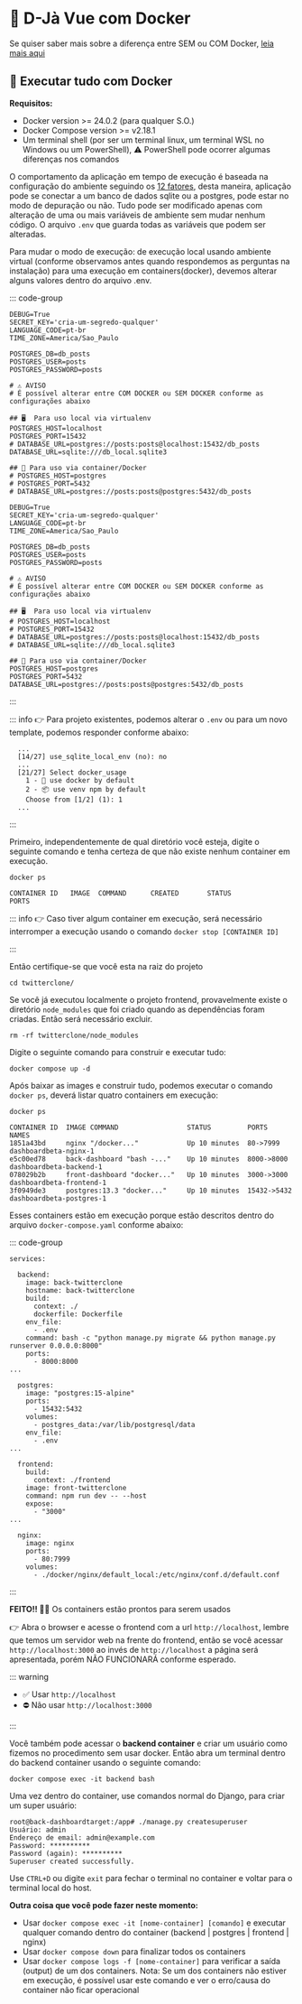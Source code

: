 # 🐋 D-Jà Vue com Docker

Se quiser saber mais sobre a diferença entre SEM ou COM Docker, [leia mais aqui](./02-iniciando.md#🐋-diferenca-entre-executar-localmente-com-docker-ou-sem-docker-containers)

## 🐋 Executar tudo com Docker

**Requisitos:**

- Docker version >= 24.0.2 (para qualquer S.O.)
- Docker Compose version >= v2.18.1
- Um terminal shell (por ser um terminal linux, um terminal WSL no Windows ou um PowerShell), ⚠️ PowerShell pode ocorrer algumas diferenças nos comandos


O comportamento da aplicação em tempo de execução é baseada na configuração do ambiente seguindo os [12 fatores](https://12factor.net/), desta maneira, aplicação pode se conectar a um banco de dados sqlite ou a postgres, pode estar no modo de depuração ou não. Tudo pode ser modificado apenas com alteração de uma ou mais variáveis de ambiente sem mudar nenhum código.
O arquivo `.env` que guarda todas as variáveis que podem ser alteradas.

Para mudar o modo de execução: de execução local usando ambiente virtual (conforme observamos antes quando respondemos as perguntas na instalação) para uma execução em containers(docker), devemos alterar alguns valores dentro do arquivo .env.

::: code-group

```shell{13-17} [.env (📦 usando ambiente virtual)]
DEBUG=True
SECRET_KEY='cria-um-segredo-qualquer'
LANGUAGE_CODE=pt-br
TIME_ZONE=America/Sao_Paulo

POSTGRES_DB=db_posts
POSTGRES_USER=posts
POSTGRES_PASSWORD=posts

# ⚠️ AVISO
# É possível alterar entre COM DOCKER ou SEM DOCKER conforme as configurações abaixo

## 🖥️  Para uso local via virtualenv
POSTGRES_HOST=localhost
POSTGRES_PORT=15432
# DATABASE_URL=postgres://posts:posts@localhost:15432/db_posts
DATABASE_URL=sqlite:///db_local.sqlite3

## 🐳 Para uso via container/Docker
# POSTGRES_HOST=postgres
# POSTGRES_PORT=5432
# DATABASE_URL=postgres://posts:posts@postgres:5432/db_posts

```

```shell{19-22} [.env (🐋 usando docker)]
DEBUG=True
SECRET_KEY='cria-um-segredo-qualquer'
LANGUAGE_CODE=pt-br
TIME_ZONE=America/Sao_Paulo

POSTGRES_DB=db_posts
POSTGRES_USER=posts
POSTGRES_PASSWORD=posts

# ⚠️ AVISO
# É possível alterar entre COM DOCKER ou SEM DOCKER conforme as configurações abaixo

## 🖥️  Para uso local via virtualenv
# POSTGRES_HOST=localhost
# POSTGRES_PORT=15432
# DATABASE_URL=postgres://posts:posts@localhost:15432/db_posts
# DATABASE_URL=sqlite:///db_local.sqlite3

## 🐳 Para uso via container/Docker
POSTGRES_HOST=postgres
POSTGRES_PORT=5432
DATABASE_URL=postgres://posts:posts@postgres:5432/db_posts
```
:::

::: info
👉 Para projeto existentes, podemos alterar o `.env` ou para um novo template, podemos responder conforme abaixo:

```shell{2,5} 
  ...
  [14/27] use_sqlite_local_env (no): no
  ...
  [21/27] Select docker_usage
    1 - 🐳 use docker by default
    2 - 📦 use venv npm by default
    Choose from [1/2] (1): 1
  ...
```
:::

Primeiro, independentemente de qual diretório você esteja, digite o seguinte comando e tenha certeza de que não existe nenhum container em execução.

```shell
docker ps

CONTAINER ID   IMAGE  COMMAND      CREATED       STATUS                PORTS 
``` 

::: info
👉 Caso tiver algum container em execução, será necessário interromper a execução usando o comando `docker stop [CONTAINER ID]`

:::

Então certifique-se que você esta na raiz do projeto

```shell
cd twitterclone/
```

Se você já executou localmente o projeto frontend, provavelmente existe o diretório `node_modules` que foi criado quando as dependências foram criadas. Então será necessário excluir.


```shell
rm -rf twitterclone/node_modules
```
Digite o seguinte comando para construir e executar tudo:

```shell
docker compose up -d
```

Após baixar as images e construir tudo, podemos executar o comando `docker ps`, deverá listar quatro containers em execução:


```shell
docker ps

CONTAINER ID  IMAGE COMMAND                 STATUS         PORTS        NAMES
1851a43bd     nginx "/docker..."            Up 10 minutes  80->7999     dashboardbeta-nginx-1
e5c00ed78     back-dashboard "bash -..."    Up 10 minutes  8000->8000   dashboardbeta-backend-1
078029b2b     front-dashboard "docker..."   Up 10 minutes  3000->3000   dashboardbeta-frontend-1
3f0949de3     postgres:13.3 "docker..."     Up 10 minutes  15432->5432  dashboardbeta-postgres-1
```

Esses containers estão em execução porque estão descritos dentro do arquivo `docker-compose.yaml` conforme abaixo:

::: code-group

```YAML{3,16,26,35} [docker-compose.yaml]
services:

  backend:
    image: back-twitterclone
    hostname: back-twitterclone
    build:
      context: ./
      dockerfile: Dockerfile
    env_file:
      - .env
    command: bash -c "python manage.py migrate && python manage.py runserver 0.0.0.0:8000"
    ports:
      - 8000:8000
...

  postgres:
    image: "postgres:15-alpine"
    ports:
      - 15432:5432
    volumes:
      - postgres_data:/var/lib/postgresql/data
    env_file:
      - .env
...

  frontend:
    build:
      context: ./frontend
    image: front-twitterclone
    command: npm run dev -- --host
    expose:
      - "3000"
...

  nginx:
    image: nginx
    ports:
      - 80:7999
    volumes:
      - ./docker/nginx/default_local:/etc/nginx/conf.d/default.conf

```
:::


**FEITO!! 🎉🎉** Os containers estão prontos para serem usados

👉 Abra o browser e acesse o frontend com a url `http://localhost`, lembre que temos um servidor web na frente do frontend, então se você acessar `http://localhost:3000` ao invés de `http://localhost` a página será apresentada, porém NÃO FUNCIONARÁ conforme esperado.

::: warning

- ✅ Usar `http://localhost`
- ⛔ Não usar `http://localhost:3000`

:::

Você também pode acessar o **backend container** e criar um usuário como fizemos no procedimento sem usar docker.
Então abra um terminal dentro do backend container usando o seguinte comando:

```shell
docker compose exec -it backend bash
```

Uma vez dentro do container, use comandos normal do Django, para criar um super usuário:

```shell
root@back-dashboardtarget:/app# ./manage.py createsuperuser
Usuário: admin
Endereço de email: admin@example.com
Password: **********
Password (again): **********
Superuser created successfully.
```
Use `CTRL+D` ou digite `exit` para fechar o terminal no container e voltar para o terminal local do host.


**Outra coisa que você pode fazer neste momento:**
- Usar `docker compose exec -it [nome-container] [comando]` e executar qualquer comando dentro do container (backend | postgres | frontend | nginx)
- Usar `docker compose down` para finalizar todos os containers
- Usar `docker compose logs -f [nome-container]` para verificar a saída (output) de um dos containers. Nota: Se um dos containers não estiver em execução, é possível usar este comando e ver o erro/causa do container não ficar operacional 